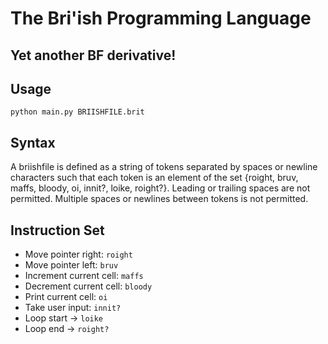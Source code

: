 # The Bri'ish Programming Language

## Yet another BF derivative!

## Usage

`python main.py BRIISHFILE.brit`

## Syntax

A briishfile is defined as a string of tokens separated by spaces or newline characters such that each token is an element of the set {roight, bruv, maffs, bloody, oi, innit?, loike, roight?}. Leading or trailing spaces are not permitted. Multiple spaces or newlines between tokens is not permitted.

## Instruction Set

- Move pointer right: `roight`
- Move pointer left: `bruv`
- Increment current cell: `maffs`
- Decrement current cell: `bloody`
- Print current cell: `oi`
- Take user input: `innit?`
- Loop start -> `loike`
- Loop end -> `roight?`